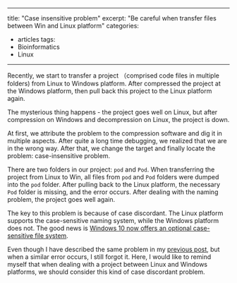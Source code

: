 
---
title: "Case insensitive problem"
excerpt: "Be careful when transfer files between Win and Linux platform"
categories:
  - articles
tags:
  - Bioinformatics
  - Linux
---

Recently, we start to transfer a project （comprised code files in multiple folders) from Linux to Windows platform. After compressed the project at the Windows platform, then pull back this project to the Linux platform again.

The mysterious thing happens - the project goes well on Linux, but after compression on Windows and decompression on Linux, the project is down. 

At first, we attribute the problem to the compression software and dig it in multiple aspects. After quite a long time debugging, we realized that we are in the wrong way. After that, we change the target and finally locate the problem: case-insensitive problem.

There are two folders in our project: `pod` and `Pod`. When transferring the project from Linux to Win, all files from `pod` and `Pod` folders were dumped into the `pod` folder. After pulling back to the Linux platform, the necessary `Pod` folder is missing, and the error occurs. After dealing with the naming problem, the project goes well again.

The key to this problem is because of case discordant. The Linux platform supports the case-sensitive naming system, while the Windows platform does not. The good news is [Windows 10 now offers an optional case-sensitive file system](https://www.howtogeek.com/354220/how-to-enable-case-sensitive-folders-on-windows-10/).

Even though I have described the same problem in my [previous post](https://shanguangyu.com/articles/why-should-you-lowercase-your-filename/), but when a similar error occurs, I still forgot it. Here, I would like to remind myself that when dealing with a project between Linux and Windows platforms, we should consider this kind of case discordant problem.

